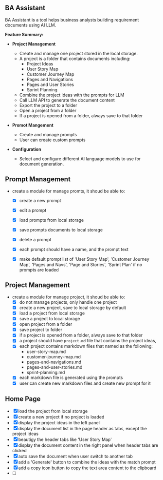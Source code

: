 ## BA Assistant

BA Assistant is a tool helps business analysts building requirement documents using AI LLM.

**Feature Summary:**

- **Project Management**
  - Create and manage one project stored in the local storage.
  - A project is a folder that contains documents including:
    - Project Ideas
    - User Story Map
    - Customer Journey Map
    - Pages and Navigations
    - Pages and User Stories
    - Sprint Planning
  - Combine the project ideas with the prompts for LLM
  - Call LLM API to generate the document content
  - Export the project to a folder
  - Open a project from a folder
  - If a project is opened from a folder, always save to that folder

- **Promot Mangement**

  - Create and manage prompts 
  - User can create custom prompts

- **Configuration**
  - Select and configure different AI language models to use for document generation.


## Prompt Management

- create a module for manage promts, it shoud be able to:

  - [X] create a new prompt
  - [X] edit a prompt
  - [X] load prompts from local storage
  - [X] save prompts documents to local storage
  - [X] delete a prompt
  - [X] each prompt should have a name, and the prompt text
  - [X] make default prompt list of 'User Story Map', 'Customer Journey Map', 'Pages and Navs', 'Page and Stories', 'Sprint Plan' if no prompts are loaded


## Project Management

- create a module for manage project, it shoud be able to:
  - [x] do not manage projects, only handle one project
  - [x] create a new project, save to local storage by default
  - [x] load a project from local storage
  - [x] save a project to local storage
  - [x] open project from a folder
  - [x] save project to folder
  - [x] if a project is opened from a folder, always save to that folder
  - [x] a project should have `project.md` file that contains the project ideas, 
  - [x] each project contains markdown files that named as the following:
      - user-story-map.md
      - customer-journey-map.md
      - pages-and-navigations.md
      - pages-and-user-stories.md
      - sprint-planning.md
  - [x] each markdown file is generated using the prompts
  - [x] user can create new markdown files and create new prompt for it

## Home Page

- [x] load the project from local storage
- [x] create a new project if no project is loaded
- [x] display the project ideas in the left panel
- [x] display the document list in the page header as tabs, except the project ideas
- [x] beautigy the header tabs like 'User Story Map'
- [x] display the document content in the right panel when header tabs are clicked
- [x] auto save the document when user switch to another tab
- [x] add a 'Generate' button to combine the ideas with the match prompt
- [X] add a copy icon button to copy the text area content to the clipboard
- [ ] 